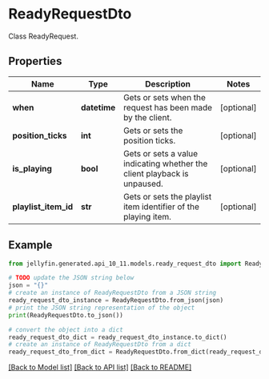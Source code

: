 # ReadyRequestDto

Class ReadyRequest.

## Properties

Name | Type | Description | Notes
------------ | ------------- | ------------- | -------------
**when** | **datetime** | Gets or sets when the request has been made by the client. | [optional] 
**position_ticks** | **int** | Gets or sets the position ticks. | [optional] 
**is_playing** | **bool** | Gets or sets a value indicating whether the client playback is unpaused. | [optional] 
**playlist_item_id** | **str** | Gets or sets the playlist item identifier of the playing item. | [optional] 

## Example

```python
from jellyfin.generated.api_10_11.models.ready_request_dto import ReadyRequestDto

# TODO update the JSON string below
json = "{}"
# create an instance of ReadyRequestDto from a JSON string
ready_request_dto_instance = ReadyRequestDto.from_json(json)
# print the JSON string representation of the object
print(ReadyRequestDto.to_json())

# convert the object into a dict
ready_request_dto_dict = ready_request_dto_instance.to_dict()
# create an instance of ReadyRequestDto from a dict
ready_request_dto_from_dict = ReadyRequestDto.from_dict(ready_request_dto_dict)
```
[[Back to Model list]](README.md#documentation-for-models) [[Back to API list]](README.md#documentation-for-api-endpoints) [[Back to README]](README.md)


